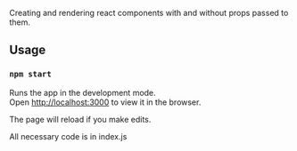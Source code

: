 Creating and rendering react components with and without props passed to them.

## Usage

### `npm start`

Runs the app in the development mode.  
Open [http://localhost:3000](http://localhost:3000) to view it in the browser.  

The page will reload if you make edits.  

All necessary code is in index.js
